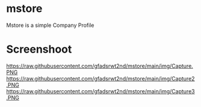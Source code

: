 # mstore
Mstore is a simple Company Profile

# Screenshoot
https://raw.githubusercontent.com/gfadsrwt2nd/mstore/main/img/Capture.PNG
https://raw.githubusercontent.com/gfadsrwt2nd/mstore/main/img/Capture2.PNG
https://raw.githubusercontent.com/gfadsrwt2nd/mstore/main/img/Capture3.PNG
